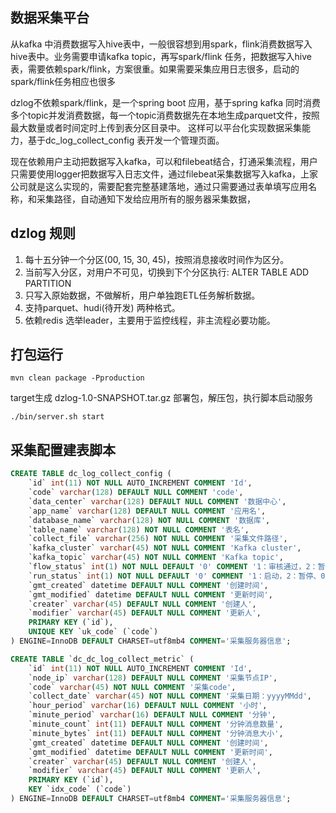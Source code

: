 ## 数据采集平台
从kafka 中消费数据写入hive表中，一般很容想到用spark，flink消费数据写入hive表中。业务需要申请kafka topic，再写spark/flink 任务，把数据写入hive 表，需要依赖spark/flink，方案很重。如果需要采集应用日志很多，启动的spark/flink任务相应也很多

dzlog不依赖spark/flink，是一个spring boot 应用，基于spring kafka 同时消费多个topic并发消费数据，每一个topic消费数据先在本地生成parquet文件，按照最大数量或者时间定时上传到表分区目录中。
这样可以平台化实现数据采集能力，基于dc_log_collect_config 表开发一个管理页面。

现在依赖用户主动把数据写入kafka，可以和filebeat结合，打通采集流程，用户只需要使用logger把数据写入日志文件，通过filebeat采集数据写入kafka，上家公司就是这么实现的，需要配套完整基建落地，通过只需要通过表单填写应用名称，和采集路径，自动通知下发给应用所有的服务器采集数据，

## dzlog 规则
1. 每十五分钟一个分区(00, 15, 30, 45)，按照消息接收时间作为区分。
2. 当前写入分区，对用户不可见，切换到下个分区执行: ALTER TABLE ADD PARTITION
3. 只写入原始数据，不做解析，用户单独跑ETL任务解析数据。
4. 支持parquet、hudi(待开发) 两种格式。
5. 依赖redis 选举leader，主要用于监控线程，非主流程必要功能。

## 打包运行

```
mvn clean package -Pproduction
```
target生成 dzlog-1.0-SNAPSHOT.tar.gz 部署包，解压包，执行脚本启动服务

```
./bin/server.sh start
```

## 采集配置建表脚本
```sql
CREATE TABLE dc_log_collect_config (
    `id` int(11) NOT NULL AUTO_INCREMENT COMMENT 'Id',
    `code` varchar(128) DEFAULT NULL COMMENT 'code',
    `data_center` varchar(128) DEFAULT NULL COMMENT '数据中心',
    `app_name` varchar(128) DEFAULT NULL COMMENT '应用名',
    `database_name` varchar(128) NOT NULL COMMENT '数据库',
    `table_name` varchar(128) NOT NULL COMMENT '表名',
    `collect_file` varchar(256) NOT NULL COMMENT '采集文件路径',
    `kafka_cluster` varchar(45) NOT NULL COMMENT 'Kafka cluster',
    `kafka_topic` varchar(45) NOT NULL COMMENT 'Kafka topic',
    `flow_status` int(1) NOT NULL DEFAULT '0' COMMENT '1：审核通过，2：暂停、0: 待审核',
    `run_status` int(1) NOT NULL DEFAULT '0' COMMENT '1：启动，2：暂停、0：停止',
    `gmt_created` datetime DEFAULT NULL COMMENT '创建时间',
    `gmt_modified` datetime DEFAULT NULL COMMENT '更新时间',
    `creater` varchar(45) DEFAULT NULL COMMENT '创建人',
    `modifier` varchar(45) DEFAULT NULL COMMENT '更新人',
    PRIMARY KEY (`id`),
    UNIQUE KEY `uk_code` (`code`)
) ENGINE=InnoDB DEFAULT CHARSET=utf8mb4 COMMENT='采集服务器信息';

CREATE TABLE `dc_dc_log_collect_metric` (
    `id` int(11) NOT NULL AUTO_INCREMENT COMMENT 'Id',
    `node_ip` varchar(128) DEFAULT NULL COMMENT '采集节点IP',
    `code` varchar(45) NOT NULL COMMENT '采集code',
    `collect_date` varchar(45) NOT NULL COMMENT '采集日期：yyyyMMdd',
    `hour_period` varchar(16) DEFAULT NULL COMMENT '小时',
    `minute_period` varchar(16) DEFAULT NULL COMMENT '分钟',
    `minute_count` int(11) DEFAULT NULL COMMENT '分钟消息数量',
    `minute_bytes` int(11) DEFAULT NULL COMMENT '分钟消息大小',
    `gmt_created` datetime DEFAULT NULL COMMENT '创建时间',
    `gmt_modified` datetime DEFAULT NULL COMMENT '更新时间',
    `creater` varchar(45) DEFAULT NULL COMMENT '创建人',
    `modifier` varchar(45) DEFAULT NULL COMMENT '更新人',
    PRIMARY KEY (`id`),
    KEY `idx_code` (`code`)
) ENGINE=InnoDB DEFAULT CHARSET=utf8mb4 COMMENT='采集服务器信息';
```